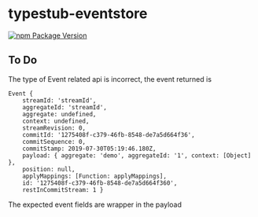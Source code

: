 # typestub-eventstore
[![npm Package Version](https://img.shields.io/npm/v/typestub-eventstore.svg?maxAge=2592000)](https://www.npmjs.com/package/typestub-eventstore)

## To Do
The type of Event related api is incorrect, the event returned is
```
Event {
    streamId: 'streamId',
    aggregateId: 'streamId',
    aggregate: undefined,
    context: undefined,
    streamRevision: 0,
    commitId: '1275408f-c379-46fb-8548-de7a5d664f36',
    commitSequence: 0,
    commitStamp: 2019-07-30T05:19:46.180Z,
    payload: { aggregate: 'demo', aggregateId: '1', context: [Object] },
    position: null,
    applyMappings: [Function: applyMappings],
    id: '1275408f-c379-46fb-8548-de7a5d664f360',
    restInCommitStream: 1 }
```
The expected event fields are wrapper in the payload
